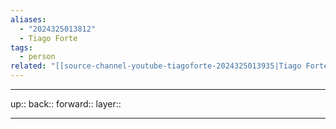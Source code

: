 ```yaml
---
aliases:
  - "2024325013812"
  - Tiago Forte
tags:
  - person
related: "[[source-channel-youtube-tiagoforte-2024325013935|Tiago Forte]]"
---
```




***

up:: 
back:: 
forward:: 
layer:: 

***
